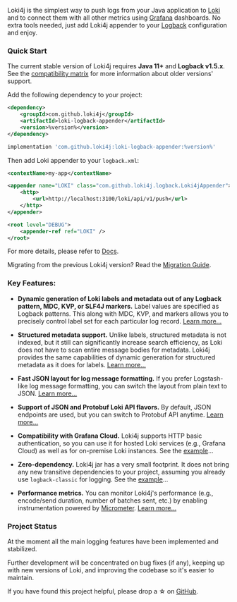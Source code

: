 Loki4j is the simplest way to push logs from your Java application
to [Loki](https://grafana.com/oss/loki/) and to connect them with all other metrics
using [Grafana](https://grafana.com/oss/grafana/) dashboards.
No extra tools needed, just add Loki4j appender to your [Logback](http://logback.qos.ch/)
configuration and enjoy.

### Quick Start

The current stable version of Loki4j requires **Java 11+** and **Logback v1.5.x**.
See the [compatibility matrix](docs/compatibility) for more information about older versions' support.

Add the following dependency to your project:

<!--DOCUSAURUS_CODE_TABS-->
<!--Maven-->

```xml
<dependency>
    <groupId>com.github.loki4j</groupId>
    <artifactId>loki-logback-appender</artifactId>
    <version>%version%</version>
</dependency>
```
<!--Gradle-->

```groovy
implementation 'com.github.loki4j:loki-logback-appender:%version%'
```
<!--END_DOCUSAURUS_CODE_TABS-->

Then add Loki appender to your `logback.xml`:

```xml
<contextName>my-app</contextName>

<appender name="LOKI" class="com.github.loki4j.logback.Loki4jAppender">
    <http>
        <url>http://localhost:3100/loki/api/v1/push</url>
    </http>
</appender>

<root level="DEBUG">
    <appender-ref ref="LOKI" />
</root>
```

For more details, please refer to [Docs](docs/configuration).

Migrating from the previous Loki4j version? Read the [Migration Guide](docs/migration).

### Key Features:

- **Dynamic generation of Loki labels and metadata out of any Logback pattern, MDC, KVP, or SLF4J markers.**
Label values are specified as Logback patterns.
This along with MDC, KVP, and markers allows you to precisely control label set for each particular log record.
[Learn more...](docs/labels)

- **Structured metadata support.**
Unlike labels, structured metadata is not indexed, but it still can significantly increase search efficiency,
as Loki does not have to scan entire message bodies for metadata.
Loki4j provides the same capabilities of dynamic generation for structured metadata as it does for labels.
[Learn more...](docs/labels)

- **Fast JSON layout for log message formatting.**
If you prefer Logstash-like log message formatting, you can switch the layout from plain text to JSON.
[Learn more...](docs/jsonlayout)

- **Support of JSON and Protobuf Loki API flavors.**
By default, JSON endpoints are used, but you can switch to Protobuf API anytime.
[Learn more...](docs/protobuf)

- **Compatibility with Grafana Cloud.**
Loki4j supports HTTP basic authentication, so you can use it for hosted Loki services (e.g., Grafana Cloud)
as well as for on-premise Loki instances.
See the [example](docs/grafanacloud)...

- **Zero-dependency.**
Loki4j jar has a very small footprint.
It does not bring any new transitive dependencies to your project, assuming you already use `logback-classic` for logging.
See the [example](docs/configuration#minimalistic-zero-dependency-configuration)...

- **Performance metrics.**
You can monitor Loki4j's performance (e.g., encode/send duration, number of batches sent, etc.)
by enabling instrumentation powered by [Micrometer](https://micrometer.io/).
[Learn more...](docs/performance)

### Project Status

At the moment all the main logging features have been implemented and stabilized.

Further development will be concentrated on bug fixes (if any), keeping up with new versions of Loki, and
improving the codebase so it's easier to maintain.

If you have found this project helpful, please drop a ☆ on [GitHub](https://github.com/loki4j/loki-logback-appender).

